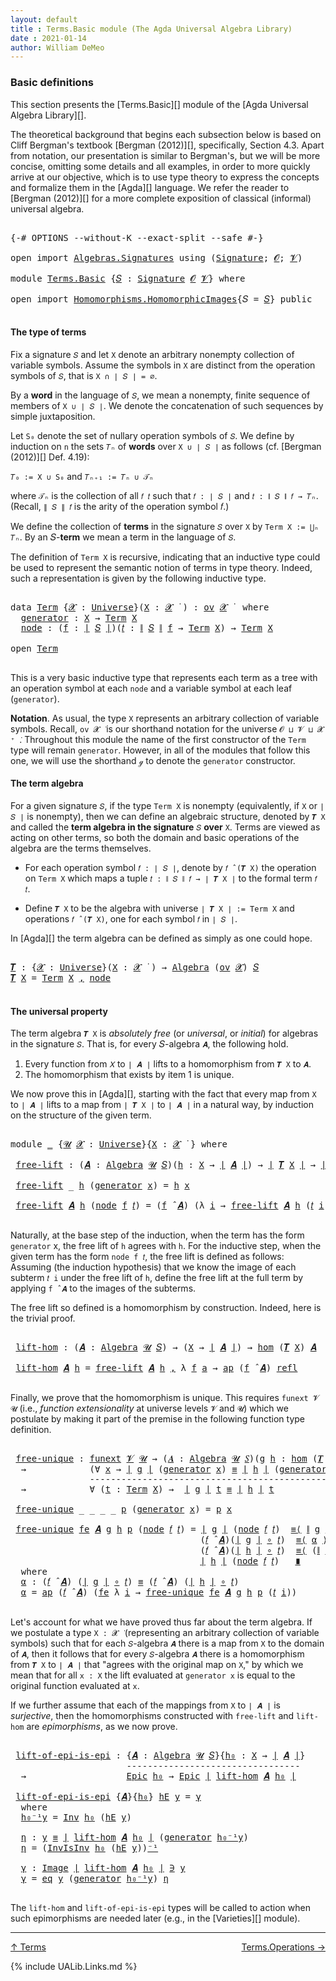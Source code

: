 ```yaml
---
layout: default
title : Terms.Basic module (The Agda Universal Algebra Library)
date : 2021-01-14
author: William DeMeo
---
```


### <a id="basic-definitions">Basic definitions</a>

This section presents the [Terms.Basic][] module of the [Agda Universal Algebra Library][].

The theoretical background that begins each subsection below is based on Cliff Bergman's textbook [Bergman (2012)][], specifically, Section 4.3.  Apart from notation, our presentation is similar to Bergman's, but we will be more concise, omitting some details and all examples, in order to more quickly arrive at our objective, which is to use type theory to express the concepts and formalize them in the [Agda][] language.  We refer the reader to [Bergman (2012)][] for a more complete exposition of classical (informal) universal algebra.

<pre class="Agda">

<a id="833" class="Symbol">{-#</a> <a id="837" class="Keyword">OPTIONS</a> <a id="845" class="Pragma">--without-K</a> <a id="857" class="Pragma">--exact-split</a> <a id="871" class="Pragma">--safe</a> <a id="878" class="Symbol">#-}</a>

<a id="883" class="Keyword">open</a> <a id="888" class="Keyword">import</a> <a id="895" href="Algebras.Signatures.html" class="Module">Algebras.Signatures</a> <a id="915" class="Keyword">using</a> <a id="921" class="Symbol">(</a><a id="922" href="Algebras.Signatures.html#629" class="Function">Signature</a><a id="931" class="Symbol">;</a> <a id="933" href="Overture.Preliminaries.html#8157" class="Generalizable">𝓞</a><a id="934" class="Symbol">;</a> <a id="936" href="Universes.html#262" class="Generalizable">𝓥</a><a id="937" class="Symbol">)</a>

<a id="940" class="Keyword">module</a> <a id="947" href="Terms.Basic.html" class="Module">Terms.Basic</a> <a id="959" class="Symbol">{</a><a id="960" href="Terms.Basic.html#960" class="Bound">𝑆</a> <a id="962" class="Symbol">:</a> <a id="964" href="Algebras.Signatures.html#629" class="Function">Signature</a> <a id="974" href="Overture.Preliminaries.html#8157" class="Generalizable">𝓞</a> <a id="976" href="Universes.html#262" class="Generalizable">𝓥</a><a id="977" class="Symbol">}</a> <a id="979" class="Keyword">where</a>

<a id="986" class="Keyword">open</a> <a id="991" class="Keyword">import</a> <a id="998" href="Homomorphisms.HomomorphicImages.html" class="Module">Homomorphisms.HomomorphicImages</a><a id="1029" class="Symbol">{</a><a id="1030" class="Argument">𝑆</a> <a id="1032" class="Symbol">=</a> <a id="1034" href="Terms.Basic.html#960" class="Bound">𝑆</a><a id="1035" class="Symbol">}</a> <a id="1037" class="Keyword">public</a>

</pre>

#### <a id="the-type-of-terms">The type of terms</a>

Fix a signature `𝑆` and let `X` denote an arbitrary nonempty collection of variable symbols. Assume the symbols in `X` are distinct from the operation symbols of `𝑆`, that is `X ∩ ∣ 𝑆 ∣ = ∅`.

By a **word** in the language of `𝑆`, we mean a nonempty, finite sequence of members of `X ∪ ∣ 𝑆 ∣`. We denote the concatenation of such sequences by simple juxtaposition.

Let `S₀` denote the set of nullary operation symbols of `𝑆`. We define by induction on `n` the sets `𝑇ₙ` of **words** over `X ∪ ∣ 𝑆 ∣` as follows (cf. [Bergman (2012)][] Def. 4.19):

`𝑇₀ := X ∪ S₀` and `𝑇ₙ₊₁ := 𝑇ₙ ∪ 𝒯ₙ`

where `𝒯ₙ` is the collection of all `𝑓 𝑡` such that `𝑓 : ∣ 𝑆 ∣` and `𝑡 : ∥ 𝑆 ∥ 𝑓 → 𝑇ₙ`. (Recall, `∥ 𝑆 ∥ 𝑓` is the arity of the operation symbol 𝑓.)

We define the collection of **terms** in the signature `𝑆` over `X` by `Term X := ⋃ₙ 𝑇ₙ`. By an 𝑆-**term** we mean a term in the language of `𝑆`.

The definition of `Term X` is recursive, indicating that an inductive type could be used to represent the semantic notion of terms in type theory. Indeed, such a representation is given by the following inductive type.

<pre class="Agda">

<a id="2228" class="Keyword">data</a> <a id="Term"></a><a id="2233" href="Terms.Basic.html#2233" class="Datatype">Term</a> <a id="2238" class="Symbol">{</a><a id="2239" href="Terms.Basic.html#2239" class="Bound">𝓧</a> <a id="2241" class="Symbol">:</a> <a id="2243" href="Universes.html#205" class="Function">Universe</a><a id="2251" class="Symbol">}(</a><a id="2253" href="Terms.Basic.html#2253" class="Bound">X</a> <a id="2255" class="Symbol">:</a> <a id="2257" href="Terms.Basic.html#2239" class="Bound">𝓧</a> <a id="2259" href="Universes.html#403" class="Function Operator">̇</a> <a id="2261" class="Symbol">)</a> <a id="2263" class="Symbol">:</a> <a id="2265" href="Algebras.Products.html#2231" class="Function">ov</a> <a id="2268" href="Terms.Basic.html#2239" class="Bound">𝓧</a> <a id="2270" href="Universes.html#403" class="Function Operator">̇</a>  <a id="2273" class="Keyword">where</a>
  <a id="Term.generator"></a><a id="2281" href="Terms.Basic.html#2281" class="InductiveConstructor">generator</a> <a id="2291" class="Symbol">:</a> <a id="2293" href="Terms.Basic.html#2253" class="Bound">X</a> <a id="2295" class="Symbol">→</a> <a id="2297" href="Terms.Basic.html#2233" class="Datatype">Term</a> <a id="2302" href="Terms.Basic.html#2253" class="Bound">X</a>
  <a id="Term.node"></a><a id="2306" href="Terms.Basic.html#2306" class="InductiveConstructor">node</a> <a id="2311" class="Symbol">:</a> <a id="2313" class="Symbol">(</a><a id="2314" href="Terms.Basic.html#2314" class="Bound">f</a> <a id="2316" class="Symbol">:</a> <a id="2318" href="Overture.Preliminaries.html#13832" class="Function Operator">∣</a> <a id="2320" href="Terms.Basic.html#960" class="Bound">𝑆</a> <a id="2322" href="Overture.Preliminaries.html#13832" class="Function Operator">∣</a><a id="2323" class="Symbol">)(</a><a id="2325" href="Terms.Basic.html#2325" class="Bound">𝑡</a> <a id="2327" class="Symbol">:</a> <a id="2329" href="Overture.Preliminaries.html#13884" class="Function Operator">∥</a> <a id="2331" href="Terms.Basic.html#960" class="Bound">𝑆</a> <a id="2333" href="Overture.Preliminaries.html#13884" class="Function Operator">∥</a> <a id="2335" href="Terms.Basic.html#2314" class="Bound">f</a> <a id="2337" class="Symbol">→</a> <a id="2339" href="Terms.Basic.html#2233" class="Datatype">Term</a> <a id="2344" href="Terms.Basic.html#2253" class="Bound">X</a><a id="2345" class="Symbol">)</a> <a id="2347" class="Symbol">→</a> <a id="2349" href="Terms.Basic.html#2233" class="Datatype">Term</a> <a id="2354" href="Terms.Basic.html#2253" class="Bound">X</a>

<a id="2357" class="Keyword">open</a> <a id="2362" href="Terms.Basic.html#2233" class="Module">Term</a>

</pre>

This is a very basic inductive type that represents each term as a tree with an operation symbol at each `node` and a variable symbol at each leaf (`generator`).


**Notation**. As usual, the type `X` represents an arbitrary collection of variable symbols. Recall, `ov 𝓧 ̇` is our shorthand notation for the universe `𝓞 ⊔ 𝓥 ⊔ 𝓧 ⁺ ̇`.  Throughout this module the name of the first constructor of the `Term` type will remain `generator`. However, in all of the modules that follow this one, we will use the shorthand `ℊ` to denote the `generator` constructor.



#### <a id="the-term-algebra">The term algebra</a>

For a given signature `𝑆`, if the type `Term X` is nonempty (equivalently, if `X` or `∣ 𝑆 ∣` is nonempty), then we can define an algebraic structure, denoted by `𝑻 X` and called the **term algebra in the signature** `𝑆` **over** `X`.  Terms are viewed as acting on other terms, so both the domain and basic operations of the algebra are the terms themselves.

* For each operation symbol `𝑓 : ∣ 𝑆 ∣`, denote by `𝑓 ̂ (𝑻 X)` the operation on `Term X` which maps a tuple `𝑡 : ∥ 𝑆 ∥ 𝑓 → ∣ 𝑻 X ∣` to the formal term `𝑓 𝑡`.

* Define `𝑻 X` to be the algebra with universe `∣ 𝑻 X ∣ := Term X` and operations `𝑓 ̂ (𝑻 X)`, one for each symbol `𝑓` in `∣ 𝑆 ∣`.

In [Agda][] the term algebra can be defined as simply as one could hope.

<pre class="Agda">

<a id="𝑻"></a><a id="3732" href="Terms.Basic.html#3732" class="Function">𝑻</a> <a id="3734" class="Symbol">:</a> <a id="3736" class="Symbol">{</a><a id="3737" href="Terms.Basic.html#3737" class="Bound">𝓧</a> <a id="3739" class="Symbol">:</a> <a id="3741" href="Universes.html#205" class="Function">Universe</a><a id="3749" class="Symbol">}(</a><a id="3751" href="Terms.Basic.html#3751" class="Bound">X</a> <a id="3753" class="Symbol">:</a> <a id="3755" href="Terms.Basic.html#3737" class="Bound">𝓧</a> <a id="3757" href="Universes.html#403" class="Function Operator">̇</a> <a id="3759" class="Symbol">)</a> <a id="3761" class="Symbol">→</a> <a id="3763" href="Algebras.Algebras.html#844" class="Function">Algebra</a> <a id="3771" class="Symbol">(</a><a id="3772" href="Algebras.Products.html#2231" class="Function">ov</a> <a id="3775" href="Terms.Basic.html#3737" class="Bound">𝓧</a><a id="3776" class="Symbol">)</a> <a id="3778" href="Terms.Basic.html#960" class="Bound">𝑆</a>
<a id="3780" href="Terms.Basic.html#3732" class="Function">𝑻</a> <a id="3782" href="Terms.Basic.html#3782" class="Bound">X</a> <a id="3784" class="Symbol">=</a> <a id="3786" href="Terms.Basic.html#2233" class="Datatype">Term</a> <a id="3791" href="Terms.Basic.html#3782" class="Bound">X</a> <a id="3793" href="MGS-MLTT.html#2929" class="InductiveConstructor Operator">,</a> <a id="3795" href="Terms.Basic.html#2306" class="InductiveConstructor">node</a>

</pre>



#### <a id="the-universal-property">The universal property</a>

The term algebra `𝑻 X` is *absolutely free* (or *universal*, or *initial*) for algebras in the signature `𝑆`. That is, for every 𝑆-algebra `𝑨`, the following hold.

1. Every function from `𝑋` to `∣ 𝑨 ∣` lifts to a homomorphism from `𝑻 X` to `𝑨`.
2. The homomorphism that exists by item 1 is unique.

We now prove this in [Agda][], starting with the fact that every map from `X` to `∣ 𝑨 ∣` lifts to a map from `∣ 𝑻 X ∣` to `∣ 𝑨 ∣` in a natural way, by induction on the structure of the given term.

<pre class="Agda">

<a id="4391" class="Keyword">module</a> <a id="4398" href="Terms.Basic.html#4398" class="Module">_</a> <a id="4400" class="Symbol">{</a><a id="4401" href="Terms.Basic.html#4401" class="Bound">𝓤</a> <a id="4403" href="Terms.Basic.html#4403" class="Bound">𝓧</a> <a id="4405" class="Symbol">:</a> <a id="4407" href="Universes.html#205" class="Function">Universe</a><a id="4415" class="Symbol">}{</a><a id="4417" href="Terms.Basic.html#4417" class="Bound">X</a> <a id="4419" class="Symbol">:</a> <a id="4421" href="Terms.Basic.html#4403" class="Bound">𝓧</a> <a id="4423" href="Universes.html#403" class="Function Operator">̇</a> <a id="4425" class="Symbol">}</a> <a id="4427" class="Keyword">where</a>

 <a id="4435" href="Terms.Basic.html#4435" class="Function">free-lift</a> <a id="4445" class="Symbol">:</a> <a id="4447" class="Symbol">(</a><a id="4448" href="Terms.Basic.html#4448" class="Bound">𝑨</a> <a id="4450" class="Symbol">:</a> <a id="4452" href="Algebras.Algebras.html#844" class="Function">Algebra</a> <a id="4460" href="Terms.Basic.html#4401" class="Bound">𝓤</a> <a id="4462" href="Terms.Basic.html#960" class="Bound">𝑆</a><a id="4463" class="Symbol">)(</a><a id="4465" href="Terms.Basic.html#4465" class="Bound">h</a> <a id="4467" class="Symbol">:</a> <a id="4469" href="Terms.Basic.html#4417" class="Bound">X</a> <a id="4471" class="Symbol">→</a> <a id="4473" href="Overture.Preliminaries.html#13832" class="Function Operator">∣</a> <a id="4475" href="Terms.Basic.html#4448" class="Bound">𝑨</a> <a id="4477" href="Overture.Preliminaries.html#13832" class="Function Operator">∣</a><a id="4478" class="Symbol">)</a> <a id="4480" class="Symbol">→</a> <a id="4482" href="Overture.Preliminaries.html#13832" class="Function Operator">∣</a> <a id="4484" href="Terms.Basic.html#3732" class="Function">𝑻</a> <a id="4486" href="Terms.Basic.html#4417" class="Bound">X</a> <a id="4488" href="Overture.Preliminaries.html#13832" class="Function Operator">∣</a> <a id="4490" class="Symbol">→</a> <a id="4492" href="Overture.Preliminaries.html#13832" class="Function Operator">∣</a> <a id="4494" href="Terms.Basic.html#4448" class="Bound">𝑨</a> <a id="4496" href="Overture.Preliminaries.html#13832" class="Function Operator">∣</a>

 <a id="4500" href="Terms.Basic.html#4435" class="Function">free-lift</a> <a id="4510" class="Symbol">_</a> <a id="4512" href="Terms.Basic.html#4512" class="Bound">h</a> <a id="4514" class="Symbol">(</a><a id="4515" href="Terms.Basic.html#2281" class="InductiveConstructor">generator</a> <a id="4525" href="Terms.Basic.html#4525" class="Bound">x</a><a id="4526" class="Symbol">)</a> <a id="4528" class="Symbol">=</a> <a id="4530" href="Terms.Basic.html#4512" class="Bound">h</a> <a id="4532" href="Terms.Basic.html#4525" class="Bound">x</a>

 <a id="4536" href="Terms.Basic.html#4435" class="Function">free-lift</a> <a id="4546" href="Terms.Basic.html#4546" class="Bound">𝑨</a> <a id="4548" href="Terms.Basic.html#4548" class="Bound">h</a> <a id="4550" class="Symbol">(</a><a id="4551" href="Terms.Basic.html#2306" class="InductiveConstructor">node</a> <a id="4556" href="Terms.Basic.html#4556" class="Bound">f</a> <a id="4558" href="Terms.Basic.html#4558" class="Bound">𝑡</a><a id="4559" class="Symbol">)</a> <a id="4561" class="Symbol">=</a> <a id="4563" class="Symbol">(</a><a id="4564" href="Terms.Basic.html#4556" class="Bound">f</a> <a id="4566" href="Algebras.Algebras.html#3080" class="Function Operator">̂</a> <a id="4568" href="Terms.Basic.html#4546" class="Bound">𝑨</a><a id="4569" class="Symbol">)</a> <a id="4571" class="Symbol">(λ</a> <a id="4574" href="Terms.Basic.html#4574" class="Bound">i</a> <a id="4576" class="Symbol">→</a> <a id="4578" href="Terms.Basic.html#4435" class="Function">free-lift</a> <a id="4588" href="Terms.Basic.html#4546" class="Bound">𝑨</a> <a id="4590" href="Terms.Basic.html#4548" class="Bound">h</a> <a id="4592" class="Symbol">(</a><a id="4593" href="Terms.Basic.html#4558" class="Bound">𝑡</a> <a id="4595" href="Terms.Basic.html#4574" class="Bound">i</a><a id="4596" class="Symbol">))</a>

</pre>

Naturally, at the base step of the induction, when the term has the form `generator`
x, the free lift of `h` agrees with `h`.  For the inductive step, when the
given term has the form `node f 𝑡`, the free lift is defined as
follows: Assuming (the induction hypothesis) that we know the image of each
subterm `𝑡 i` under the free lift of `h`, define the free lift at the
full term by applying `f ̂ 𝑨` to the images of the subterms.

The free lift so defined is a homomorphism by construction. Indeed, here is the trivial proof.

<pre class="Agda">

 <a id="5155" href="Terms.Basic.html#5155" class="Function">lift-hom</a> <a id="5164" class="Symbol">:</a> <a id="5166" class="Symbol">(</a><a id="5167" href="Terms.Basic.html#5167" class="Bound">𝑨</a> <a id="5169" class="Symbol">:</a> <a id="5171" href="Algebras.Algebras.html#844" class="Function">Algebra</a> <a id="5179" href="Terms.Basic.html#4401" class="Bound">𝓤</a> <a id="5181" href="Terms.Basic.html#960" class="Bound">𝑆</a><a id="5182" class="Symbol">)</a> <a id="5184" class="Symbol">→</a> <a id="5186" class="Symbol">(</a><a id="5187" href="Terms.Basic.html#4417" class="Bound">X</a> <a id="5189" class="Symbol">→</a> <a id="5191" href="Overture.Preliminaries.html#13832" class="Function Operator">∣</a> <a id="5193" href="Terms.Basic.html#5167" class="Bound">𝑨</a> <a id="5195" href="Overture.Preliminaries.html#13832" class="Function Operator">∣</a><a id="5196" class="Symbol">)</a> <a id="5198" class="Symbol">→</a> <a id="5200" href="Homomorphisms.Basic.html#2044" class="Function">hom</a> <a id="5204" class="Symbol">(</a><a id="5205" href="Terms.Basic.html#3732" class="Function">𝑻</a> <a id="5207" href="Terms.Basic.html#4417" class="Bound">X</a><a id="5208" class="Symbol">)</a> <a id="5210" href="Terms.Basic.html#5167" class="Bound">𝑨</a>

 <a id="5214" href="Terms.Basic.html#5155" class="Function">lift-hom</a> <a id="5223" href="Terms.Basic.html#5223" class="Bound">𝑨</a> <a id="5225" href="Terms.Basic.html#5225" class="Bound">h</a> <a id="5227" class="Symbol">=</a> <a id="5229" href="Terms.Basic.html#4435" class="Function">free-lift</a> <a id="5239" href="Terms.Basic.html#5223" class="Bound">𝑨</a> <a id="5241" href="Terms.Basic.html#5225" class="Bound">h</a> <a id="5243" href="MGS-MLTT.html#2929" class="InductiveConstructor Operator">,</a> <a id="5245" class="Symbol">λ</a> <a id="5247" href="Terms.Basic.html#5247" class="Bound">f</a> <a id="5249" href="Terms.Basic.html#5249" class="Bound">a</a> <a id="5251" class="Symbol">→</a> <a id="5253" href="MGS-MLTT.html#6613" class="Function">ap</a> <a id="5256" class="Symbol">(</a><a id="5257" href="Terms.Basic.html#5247" class="Bound">f</a> <a id="5259" href="Algebras.Algebras.html#3080" class="Function Operator">̂</a> <a id="5261" href="Terms.Basic.html#5223" class="Bound">𝑨</a><a id="5262" class="Symbol">)</a> <a id="5264" href="Identity-Type.html#162" class="InductiveConstructor">refl</a>

</pre>

Finally, we prove that the homomorphism is unique.  This requires `funext 𝓥 𝓤` (i.e., *function extensionality* at universe levels `𝓥` and `𝓤`) which we postulate by making it part of the premise in the following function type definition.

<pre class="Agda">

 <a id="5537" href="Terms.Basic.html#5537" class="Function">free-unique</a> <a id="5549" class="Symbol">:</a> <a id="5551" href="MGS-FunExt-from-Univalence.html#393" class="Function">funext</a> <a id="5558" href="Terms.Basic.html#976" class="Bound">𝓥</a> <a id="5560" href="Terms.Basic.html#4401" class="Bound">𝓤</a> <a id="5562" class="Symbol">→</a> <a id="5564" class="Symbol">(</a><a id="5565" href="Terms.Basic.html#5565" class="Bound">𝑨</a> <a id="5567" class="Symbol">:</a> <a id="5569" href="Algebras.Algebras.html#844" class="Function">Algebra</a> <a id="5577" href="Terms.Basic.html#4401" class="Bound">𝓤</a> <a id="5579" href="Terms.Basic.html#960" class="Bound">𝑆</a><a id="5580" class="Symbol">)(</a><a id="5582" href="Terms.Basic.html#5582" class="Bound">g</a> <a id="5584" href="Terms.Basic.html#5584" class="Bound">h</a> <a id="5586" class="Symbol">:</a> <a id="5588" href="Homomorphisms.Basic.html#2044" class="Function">hom</a> <a id="5592" class="Symbol">(</a><a id="5593" href="Terms.Basic.html#3732" class="Function">𝑻</a> <a id="5595" href="Terms.Basic.html#4417" class="Bound">X</a><a id="5596" class="Symbol">)</a> <a id="5598" href="Terms.Basic.html#5565" class="Bound">𝑨</a><a id="5599" class="Symbol">)</a>
  <a id="5603" class="Symbol">→</a>            <a id="5616" class="Symbol">(∀</a> <a id="5619" href="Terms.Basic.html#5619" class="Bound">x</a> <a id="5621" class="Symbol">→</a> <a id="5623" href="Overture.Preliminaries.html#13832" class="Function Operator">∣</a> <a id="5625" href="Terms.Basic.html#5582" class="Bound">g</a> <a id="5627" href="Overture.Preliminaries.html#13832" class="Function Operator">∣</a> <a id="5629" class="Symbol">(</a><a id="5630" href="Terms.Basic.html#2281" class="InductiveConstructor">generator</a> <a id="5640" href="Terms.Basic.html#5619" class="Bound">x</a><a id="5641" class="Symbol">)</a> <a id="5643" href="Overture.Equality.html#2419" class="Datatype Operator">≡</a> <a id="5645" href="Overture.Preliminaries.html#13832" class="Function Operator">∣</a> <a id="5647" href="Terms.Basic.html#5584" class="Bound">h</a> <a id="5649" href="Overture.Preliminaries.html#13832" class="Function Operator">∣</a> <a id="5651" class="Symbol">(</a><a id="5652" href="Terms.Basic.html#2281" class="InductiveConstructor">generator</a> <a id="5662" href="Terms.Basic.html#5619" class="Bound">x</a><a id="5663" class="Symbol">))</a>
               <a id="5681" class="Comment">----------------------------------------------------</a>
  <a id="5736" class="Symbol">→</a>            <a id="5749" class="Symbol">∀</a> <a id="5751" class="Symbol">(</a><a id="5752" href="Terms.Basic.html#5752" class="Bound">t</a> <a id="5754" class="Symbol">:</a> <a id="5756" href="Terms.Basic.html#2233" class="Datatype">Term</a> <a id="5761" href="Terms.Basic.html#4417" class="Bound">X</a><a id="5762" class="Symbol">)</a> <a id="5764" class="Symbol">→</a>  <a id="5767" href="Overture.Preliminaries.html#13832" class="Function Operator">∣</a> <a id="5769" href="Terms.Basic.html#5582" class="Bound">g</a> <a id="5771" href="Overture.Preliminaries.html#13832" class="Function Operator">∣</a> <a id="5773" href="Terms.Basic.html#5752" class="Bound">t</a> <a id="5775" href="Overture.Equality.html#2419" class="Datatype Operator">≡</a> <a id="5777" href="Overture.Preliminaries.html#13832" class="Function Operator">∣</a> <a id="5779" href="Terms.Basic.html#5584" class="Bound">h</a> <a id="5781" href="Overture.Preliminaries.html#13832" class="Function Operator">∣</a> <a id="5783" href="Terms.Basic.html#5752" class="Bound">t</a>

 <a id="5787" href="Terms.Basic.html#5537" class="Function">free-unique</a> <a id="5799" class="Symbol">_</a> <a id="5801" class="Symbol">_</a> <a id="5803" class="Symbol">_</a> <a id="5805" class="Symbol">_</a> <a id="5807" href="Terms.Basic.html#5807" class="Bound">p</a> <a id="5809" class="Symbol">(</a><a id="5810" href="Terms.Basic.html#2281" class="InductiveConstructor">generator</a> <a id="5820" href="Terms.Basic.html#5820" class="Bound">x</a><a id="5821" class="Symbol">)</a> <a id="5823" class="Symbol">=</a> <a id="5825" href="Terms.Basic.html#5807" class="Bound">p</a> <a id="5827" href="Terms.Basic.html#5820" class="Bound">x</a>

 <a id="5831" href="Terms.Basic.html#5537" class="Function">free-unique</a> <a id="5843" href="Terms.Basic.html#5843" class="Bound">fe</a> <a id="5846" href="Terms.Basic.html#5846" class="Bound">𝑨</a> <a id="5848" href="Terms.Basic.html#5848" class="Bound">g</a> <a id="5850" href="Terms.Basic.html#5850" class="Bound">h</a> <a id="5852" href="Terms.Basic.html#5852" class="Bound">p</a> <a id="5854" class="Symbol">(</a><a id="5855" href="Terms.Basic.html#2306" class="InductiveConstructor">node</a> <a id="5860" href="Terms.Basic.html#5860" class="Bound">𝑓</a> <a id="5862" href="Terms.Basic.html#5862" class="Bound">𝑡</a><a id="5863" class="Symbol">)</a> <a id="5865" class="Symbol">=</a> <a id="5867" href="Overture.Preliminaries.html#13832" class="Function Operator">∣</a> <a id="5869" href="Terms.Basic.html#5848" class="Bound">g</a> <a id="5871" href="Overture.Preliminaries.html#13832" class="Function Operator">∣</a> <a id="5873" class="Symbol">(</a><a id="5874" href="Terms.Basic.html#2306" class="InductiveConstructor">node</a> <a id="5879" href="Terms.Basic.html#5860" class="Bound">𝑓</a> <a id="5881" href="Terms.Basic.html#5862" class="Bound">𝑡</a><a id="5882" class="Symbol">)</a>  <a id="5885" href="MGS-MLTT.html#5997" class="Function Operator">≡⟨</a> <a id="5888" href="Overture.Preliminaries.html#13884" class="Function Operator">∥</a> <a id="5890" href="Terms.Basic.html#5848" class="Bound">g</a> <a id="5892" href="Overture.Preliminaries.html#13884" class="Function Operator">∥</a> <a id="5894" href="Terms.Basic.html#5860" class="Bound">𝑓</a> <a id="5896" href="Terms.Basic.html#5862" class="Bound">𝑡</a> <a id="5898" href="MGS-MLTT.html#5997" class="Function Operator">⟩</a>
                                    <a id="5936" class="Symbol">(</a><a id="5937" href="Terms.Basic.html#5860" class="Bound">𝑓</a> <a id="5939" href="Algebras.Algebras.html#3080" class="Function Operator">̂</a> <a id="5941" href="Terms.Basic.html#5846" class="Bound">𝑨</a><a id="5942" class="Symbol">)(</a><a id="5944" href="Overture.Preliminaries.html#13832" class="Function Operator">∣</a> <a id="5946" href="Terms.Basic.html#5848" class="Bound">g</a> <a id="5948" href="Overture.Preliminaries.html#13832" class="Function Operator">∣</a> <a id="5950" href="MGS-MLTT.html#3813" class="Function Operator">∘</a> <a id="5952" href="Terms.Basic.html#5862" class="Bound">𝑡</a><a id="5953" class="Symbol">)</a>  <a id="5956" href="MGS-MLTT.html#5997" class="Function Operator">≡⟨</a> <a id="5959" href="Terms.Basic.html#6105" class="Function">α</a> <a id="5961" href="MGS-MLTT.html#5997" class="Function Operator">⟩</a>
                                    <a id="5999" class="Symbol">(</a><a id="6000" href="Terms.Basic.html#5860" class="Bound">𝑓</a> <a id="6002" href="Algebras.Algebras.html#3080" class="Function Operator">̂</a> <a id="6004" href="Terms.Basic.html#5846" class="Bound">𝑨</a><a id="6005" class="Symbol">)(</a><a id="6007" href="Overture.Preliminaries.html#13832" class="Function Operator">∣</a> <a id="6009" href="Terms.Basic.html#5850" class="Bound">h</a> <a id="6011" href="Overture.Preliminaries.html#13832" class="Function Operator">∣</a> <a id="6013" href="MGS-MLTT.html#3813" class="Function Operator">∘</a> <a id="6015" href="Terms.Basic.html#5862" class="Bound">𝑡</a><a id="6016" class="Symbol">)</a>  <a id="6019" href="MGS-MLTT.html#5997" class="Function Operator">≡⟨</a> <a id="6022" class="Symbol">(</a><a id="6023" href="Overture.Preliminaries.html#13884" class="Function Operator">∥</a> <a id="6025" href="Terms.Basic.html#5850" class="Bound">h</a> <a id="6027" href="Overture.Preliminaries.html#13884" class="Function Operator">∥</a> <a id="6029" href="Terms.Basic.html#5860" class="Bound">𝑓</a> <a id="6031" href="Terms.Basic.html#5862" class="Bound">𝑡</a><a id="6032" class="Symbol">)</a><a id="6033" href="MGS-MLTT.html#6125" class="Function Operator">⁻¹</a> <a id="6036" href="MGS-MLTT.html#5997" class="Function Operator">⟩</a>
                                    <a id="6074" href="Overture.Preliminaries.html#13832" class="Function Operator">∣</a> <a id="6076" href="Terms.Basic.html#5850" class="Bound">h</a> <a id="6078" href="Overture.Preliminaries.html#13832" class="Function Operator">∣</a> <a id="6080" class="Symbol">(</a><a id="6081" href="Terms.Basic.html#2306" class="InductiveConstructor">node</a> <a id="6086" href="Terms.Basic.html#5860" class="Bound">𝑓</a> <a id="6088" href="Terms.Basic.html#5862" class="Bound">𝑡</a><a id="6089" class="Symbol">)</a>   <a id="6093" href="MGS-MLTT.html#6079" class="Function Operator">∎</a>
  <a id="6097" class="Keyword">where</a>
  <a id="6105" href="Terms.Basic.html#6105" class="Function">α</a> <a id="6107" class="Symbol">:</a> <a id="6109" class="Symbol">(</a><a id="6110" href="Terms.Basic.html#5860" class="Bound">𝑓</a> <a id="6112" href="Algebras.Algebras.html#3080" class="Function Operator">̂</a> <a id="6114" href="Terms.Basic.html#5846" class="Bound">𝑨</a><a id="6115" class="Symbol">)</a> <a id="6117" class="Symbol">(</a><a id="6118" href="Overture.Preliminaries.html#13832" class="Function Operator">∣</a> <a id="6120" href="Terms.Basic.html#5848" class="Bound">g</a> <a id="6122" href="Overture.Preliminaries.html#13832" class="Function Operator">∣</a> <a id="6124" href="MGS-MLTT.html#3813" class="Function Operator">∘</a> <a id="6126" href="Terms.Basic.html#5862" class="Bound">𝑡</a><a id="6127" class="Symbol">)</a> <a id="6129" href="Overture.Equality.html#2419" class="Datatype Operator">≡</a> <a id="6131" class="Symbol">(</a><a id="6132" href="Terms.Basic.html#5860" class="Bound">𝑓</a> <a id="6134" href="Algebras.Algebras.html#3080" class="Function Operator">̂</a> <a id="6136" href="Terms.Basic.html#5846" class="Bound">𝑨</a><a id="6137" class="Symbol">)</a> <a id="6139" class="Symbol">(</a><a id="6140" href="Overture.Preliminaries.html#13832" class="Function Operator">∣</a> <a id="6142" href="Terms.Basic.html#5850" class="Bound">h</a> <a id="6144" href="Overture.Preliminaries.html#13832" class="Function Operator">∣</a> <a id="6146" href="MGS-MLTT.html#3813" class="Function Operator">∘</a> <a id="6148" href="Terms.Basic.html#5862" class="Bound">𝑡</a><a id="6149" class="Symbol">)</a>
  <a id="6153" href="Terms.Basic.html#6105" class="Function">α</a> <a id="6155" class="Symbol">=</a> <a id="6157" href="MGS-MLTT.html#6613" class="Function">ap</a> <a id="6160" class="Symbol">(</a><a id="6161" href="Terms.Basic.html#5860" class="Bound">𝑓</a> <a id="6163" href="Algebras.Algebras.html#3080" class="Function Operator">̂</a> <a id="6165" href="Terms.Basic.html#5846" class="Bound">𝑨</a><a id="6166" class="Symbol">)</a> <a id="6168" class="Symbol">(</a><a id="6169" href="Terms.Basic.html#5843" class="Bound">fe</a> <a id="6172" class="Symbol">λ</a> <a id="6174" href="Terms.Basic.html#6174" class="Bound">i</a> <a id="6176" class="Symbol">→</a> <a id="6178" href="Terms.Basic.html#5537" class="Function">free-unique</a> <a id="6190" href="Terms.Basic.html#5843" class="Bound">fe</a> <a id="6193" href="Terms.Basic.html#5846" class="Bound">𝑨</a> <a id="6195" href="Terms.Basic.html#5848" class="Bound">g</a> <a id="6197" href="Terms.Basic.html#5850" class="Bound">h</a> <a id="6199" href="Terms.Basic.html#5852" class="Bound">p</a> <a id="6201" class="Symbol">(</a><a id="6202" href="Terms.Basic.html#5862" class="Bound">𝑡</a> <a id="6204" href="Terms.Basic.html#6174" class="Bound">i</a><a id="6205" class="Symbol">))</a>

</pre>

Let's account for what we have proved thus far about the term algebra.  If we postulate a type `X : 𝓧 ̇` (representing an arbitrary collection of variable symbols) such that for each `𝑆`-algebra `𝑨` there is a map from `X` to the domain of `𝑨`, then it follows that for every `𝑆`-algebra `𝑨` there is a homomorphism from `𝑻 X` to `∣ 𝑨 ∣` that "agrees with the original map on `X`," by which we mean that for all `x : X` the lift evaluated at `generator x` is equal to the original function evaluated at `x`.

If we further assume that each of the mappings from `X` to `∣ 𝑨 ∣` is *surjective*, then the homomorphisms constructed with `free-lift` and `lift-hom` are *epimorphisms*, as we now prove.

<pre class="Agda">

 <a id="6934" href="Terms.Basic.html#6934" class="Function">lift-of-epi-is-epi</a> <a id="6953" class="Symbol">:</a> <a id="6955" class="Symbol">{</a><a id="6956" href="Terms.Basic.html#6956" class="Bound">𝑨</a> <a id="6958" class="Symbol">:</a> <a id="6960" href="Algebras.Algebras.html#844" class="Function">Algebra</a> <a id="6968" href="Terms.Basic.html#4401" class="Bound">𝓤</a> <a id="6970" href="Terms.Basic.html#960" class="Bound">𝑆</a><a id="6971" class="Symbol">}{</a><a id="6973" href="Terms.Basic.html#6973" class="Bound">h₀</a> <a id="6976" class="Symbol">:</a> <a id="6978" href="Terms.Basic.html#4417" class="Bound">X</a> <a id="6980" class="Symbol">→</a> <a id="6982" href="Overture.Preliminaries.html#13832" class="Function Operator">∣</a> <a id="6984" href="Terms.Basic.html#6956" class="Bound">𝑨</a> <a id="6986" href="Overture.Preliminaries.html#13832" class="Function Operator">∣</a><a id="6987" class="Symbol">}</a>
                      <a id="7011" class="Comment">---------------------------------</a>
  <a id="7047" class="Symbol">→</a>                   <a id="7067" href="Overture.Inverses.html#2006" class="Function">Epic</a> <a id="7072" href="Terms.Basic.html#6973" class="Bound">h₀</a> <a id="7075" class="Symbol">→</a> <a id="7077" href="Overture.Inverses.html#2006" class="Function">Epic</a> <a id="7082" href="Overture.Preliminaries.html#13832" class="Function Operator">∣</a> <a id="7084" href="Terms.Basic.html#5155" class="Function">lift-hom</a> <a id="7093" href="Terms.Basic.html#6956" class="Bound">𝑨</a> <a id="7095" href="Terms.Basic.html#6973" class="Bound">h₀</a> <a id="7098" href="Overture.Preliminaries.html#13832" class="Function Operator">∣</a>

 <a id="7102" href="Terms.Basic.html#6934" class="Function">lift-of-epi-is-epi</a> <a id="7121" class="Symbol">{</a><a id="7122" href="Terms.Basic.html#7122" class="Bound">𝑨</a><a id="7123" class="Symbol">}{</a><a id="7125" href="Terms.Basic.html#7125" class="Bound">h₀</a><a id="7127" class="Symbol">}</a> <a id="7129" href="Terms.Basic.html#7129" class="Bound">hE</a> <a id="7132" href="Terms.Basic.html#7132" class="Bound">y</a> <a id="7134" class="Symbol">=</a> <a id="7136" href="Terms.Basic.html#7249" class="Function">γ</a>
  <a id="7140" class="Keyword">where</a>
  <a id="7148" href="Terms.Basic.html#7148" class="Function">h₀⁻¹y</a> <a id="7154" class="Symbol">=</a> <a id="7156" href="Overture.Inverses.html#1489" class="Function">Inv</a> <a id="7160" href="Terms.Basic.html#7125" class="Bound">h₀</a> <a id="7163" class="Symbol">(</a><a id="7164" href="Terms.Basic.html#7129" class="Bound">hE</a> <a id="7167" href="Terms.Basic.html#7132" class="Bound">y</a><a id="7168" class="Symbol">)</a>

  <a id="7173" href="Terms.Basic.html#7173" class="Function">η</a> <a id="7175" class="Symbol">:</a> <a id="7177" href="Terms.Basic.html#7132" class="Bound">y</a> <a id="7179" href="Overture.Equality.html#2419" class="Datatype Operator">≡</a> <a id="7181" href="Overture.Preliminaries.html#13832" class="Function Operator">∣</a> <a id="7183" href="Terms.Basic.html#5155" class="Function">lift-hom</a> <a id="7192" href="Terms.Basic.html#7122" class="Bound">𝑨</a> <a id="7194" href="Terms.Basic.html#7125" class="Bound">h₀</a> <a id="7197" href="Overture.Preliminaries.html#13832" class="Function Operator">∣</a> <a id="7199" class="Symbol">(</a><a id="7200" href="Terms.Basic.html#2281" class="InductiveConstructor">generator</a> <a id="7210" href="Terms.Basic.html#7148" class="Function">h₀⁻¹y</a><a id="7215" class="Symbol">)</a>
  <a id="7219" href="Terms.Basic.html#7173" class="Function">η</a> <a id="7221" class="Symbol">=</a> <a id="7223" class="Symbol">(</a><a id="7224" href="Overture.Inverses.html#1681" class="Function">InvIsInv</a> <a id="7233" href="Terms.Basic.html#7125" class="Bound">h₀</a> <a id="7236" class="Symbol">(</a><a id="7237" href="Terms.Basic.html#7129" class="Bound">hE</a> <a id="7240" href="Terms.Basic.html#7132" class="Bound">y</a><a id="7241" class="Symbol">))</a><a id="7243" href="MGS-MLTT.html#6125" class="Function Operator">⁻¹</a>

  <a id="7249" href="Terms.Basic.html#7249" class="Function">γ</a> <a id="7251" class="Symbol">:</a> <a id="7253" href="Overture.Inverses.html#677" class="Datatype Operator">Image</a> <a id="7259" href="Overture.Preliminaries.html#13832" class="Function Operator">∣</a> <a id="7261" href="Terms.Basic.html#5155" class="Function">lift-hom</a> <a id="7270" href="Terms.Basic.html#7122" class="Bound">𝑨</a> <a id="7272" href="Terms.Basic.html#7125" class="Bound">h₀</a> <a id="7275" href="Overture.Preliminaries.html#13832" class="Function Operator">∣</a> <a id="7277" href="Overture.Inverses.html#677" class="Datatype Operator">∋</a> <a id="7279" href="Terms.Basic.html#7132" class="Bound">y</a>
  <a id="7283" href="Terms.Basic.html#7249" class="Function">γ</a> <a id="7285" class="Symbol">=</a> <a id="7287" href="Overture.Inverses.html#753" class="InductiveConstructor">eq</a> <a id="7290" href="Terms.Basic.html#7132" class="Bound">y</a> <a id="7292" class="Symbol">(</a><a id="7293" href="Terms.Basic.html#2281" class="InductiveConstructor">generator</a> <a id="7303" href="Terms.Basic.html#7148" class="Function">h₀⁻¹y</a><a id="7308" class="Symbol">)</a> <a id="7310" href="Terms.Basic.html#7173" class="Function">η</a>

</pre>

The `lift-hom` and `lift-of-epi-is-epi` types will be called to action when such epimorphisms are needed later (e.g., in the [Varieties][] module).


--------------------------------------

<p></p>

[↑ Terms](Terms.html)
<span style="float:right;">[Terms.Operations →](Terms.Operations.html)</span>

{% include UALib.Links.md %}
